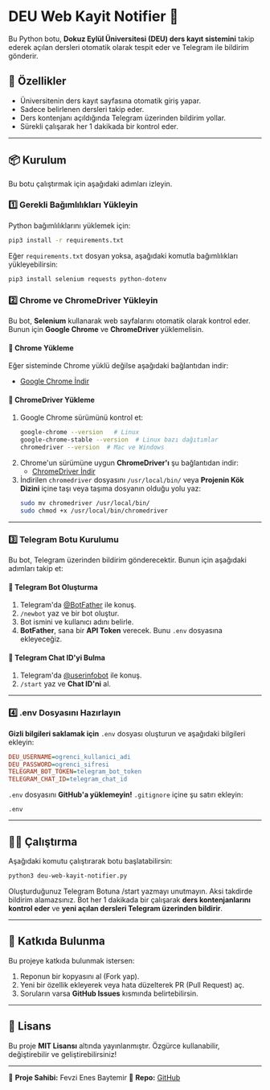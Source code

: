 # DEU Web Kayit Notifier 📢

Bu Python botu, **Dokuz Eylül Üniversitesi (DEU) ders kayıt sistemini** takip ederek açılan dersleri otomatik olarak tespit eder ve Telegram ile bildirim gönderir.

## 🚀 Özellikler
- Üniversitenin ders kayıt sayfasına otomatik giriş yapar.
- Sadece belirlenen dersleri takip eder.
- Ders kontenjanı açıldığında Telegram üzerinden bildirim yollar.
- Sürekli çalışarak her 1 dakikada bir kontrol eder.

---

## 📦 Kurulum
Bu botu çalıştırmak için aşağıdaki adımları izleyin.

### **1️⃣ Gerekli Bağımlılıkları Yükleyin**
Python bağımlılıklarını yüklemek için:
```bash
pip3 install -r requirements.txt
```

Eğer `requirements.txt` dosyan yoksa, aşağıdaki komutla bağımlılıkları yükleyebilirsin:
```bash
pip3 install selenium requests python-dotenv
```

### **2️⃣ Chrome ve ChromeDriver Yükleyin**
Bu bot, **Selenium** kullanarak web sayfalarını otomatik olarak kontrol eder. Bunun için **Google Chrome** ve **ChromeDriver** yüklemelisin.

#### **🔹 Chrome Yükleme**
Eğer sisteminde Chrome yüklü değilse aşağıdaki bağlantıdan indir:
- [Google Chrome İndir](https://www.google.com/chrome/)

#### **🔹 ChromeDriver Yükleme**
1. Google Chrome sürümünü kontrol et:
   ```bash
   google-chrome --version   # Linux
   google-chrome-stable --version  # Linux bazı dağıtımlar
   chromedriver --version  # Mac ve Windows
   ```
2. Chrome'un sürümüne uygun **ChromeDriver'ı** şu bağlantıdan indir:
   - [ChromeDriver İndir](https://sites.google.com/chromium.org/driver/)
3. İndirilen `chromedriver` dosyasını `/usr/local/bin/` veya **Projenin Kök Dizini** içine taşı veya taşıma dosyanın olduğu yolu yaz:
   ```bash
   sudo mv chromedriver /usr/local/bin/
   sudo chmod +x /usr/local/bin/chromedriver
   ```

---

### **3️⃣ Telegram Botu Kurulumu**
Bu bot, Telegram üzerinden bildirim gönderecektir. Bunun için aşağıdaki adımları takip et:

#### **🔹 Telegram Bot Oluşturma**
1. Telegram'da [@BotFather](https://t.me/BotFather) ile konuş.
2. `/newbot` yaz ve bir bot oluştur.
3. Bot ismini ve kullanıcı adını belirle.
4. **BotFather**, sana bir **API Token** verecek. Bunu `.env` dosyasına ekleyeceğiz.

#### **🔹 Telegram Chat ID'yi Bulma**
1. Telegram'da [@userinfobot](https://t.me/userinfobot) ile konuş.
2. `/start` yaz ve **Chat ID'ni** al.

---

### **4️⃣ .env Dosyasını Hazırlayın**
**Gizli bilgileri saklamak için** `.env` dosyası oluşturun ve aşağıdaki bilgileri ekleyin:
```ini
DEU_USERNAME=ogrenci_kullanici_adi
DEU_PASSWORD=ogrenci_sifresi
TELEGRAM_BOT_TOKEN=telegram_bot_token
TELEGRAM_CHAT_ID=telegram_chat_id
```
`.env` dosyasını **GitHub'a yüklemeyin!** `.gitignore` içine şu satırı ekleyin:
```
.env
```

---

## 🏃‍♂️ Çalıştırma
Aşağıdaki komutu çalıştırarak botu başlatabilirsin:
```bash
python3 deu-web-kayit-notifier.py
```
Oluşturduğunuz Telegram Botuna /start yazmayı unutmayın. Aksi takdirde bildirim alamazsınız.
Bot her 1 dakikada bir çalışarak **ders kontenjanlarını kontrol eder** ve **yeni açılan dersleri Telegram üzerinden bildirir**.

---

## 📜 Katkıda Bulunma
Bu projeye katkıda bulunmak istersen:
1. Reponun bir kopyasını al (Fork yap).
2. Yeni bir özellik ekleyerek veya hata düzelterek PR (Pull Request) aç.
3. Soruların varsa **GitHub Issues** kısmında belirtebilirsin.

---

## 📜 Lisans
Bu proje **MIT Lisansı** altında yayınlanmıştır. Özgürce kullanabilir, değiştirebilir ve geliştirebilirsiniz!

---

🔹 **Proje Sahibi:** Fevzi Enes Baytemir
🔹 **Repo:** [GitHub](https://github.com/enesbytmr/deu-web-kayit-notifier)
